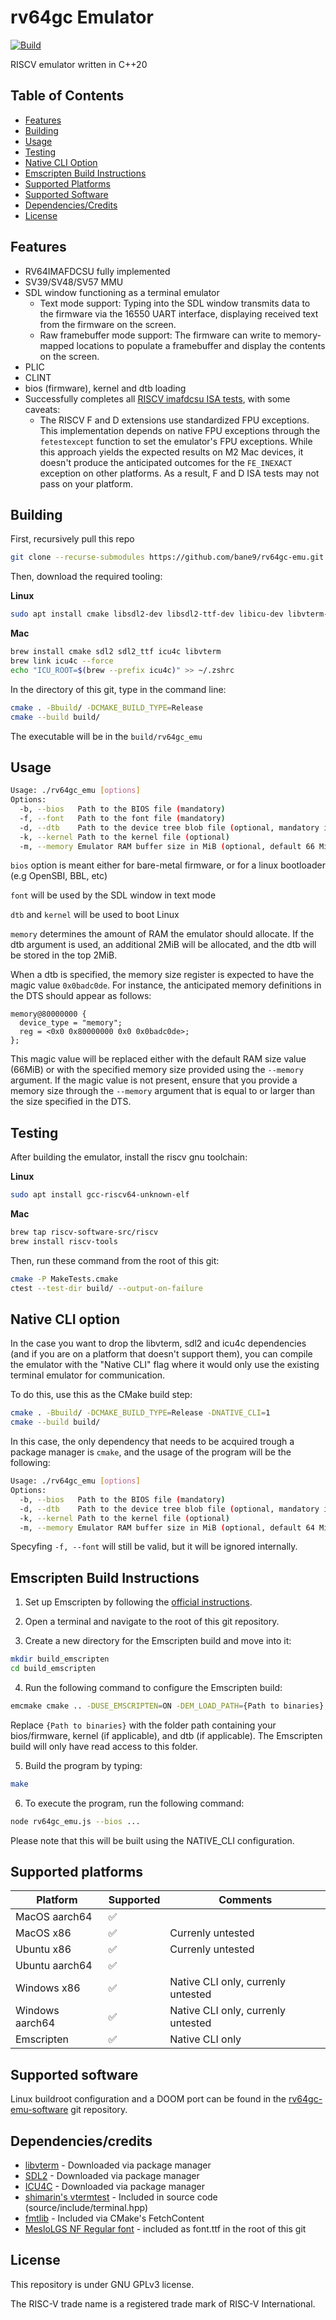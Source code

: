 # rv64gc Emulator

[![Build](https://github.com/bane9/rv64gc-emu/actions/workflows/build.yml/badge.svg)](https://github.com/bane9/rv64gc-emu/actions/workflows/build.yml)

RISCV emulator written in C++20

## Table of Contents
- [Features](#features)
- [Building](#building)
- [Usage](#usage)
- [Testing](#testing)
- [Native CLI Option](#native-cli-option)
- [Emscripten Build Instructions](#emscripten-build-instructions)
- [Supported Platforms](#supported-platforms)
- [Supported Software](#supported-software)
- [Dependencies/Credits](#dependenciescredits)
- [License](#license)

## Features

- RV64IMAFDCSU fully implemented
- SV39/SV48/SV57 MMU
- SDL window functioning as a terminal emulator
    - Text mode support: Typing into the SDL window transmits data to the firmware via the 16550 UART interface, displaying received text from the firmware on the screen.
    - Raw framebuffer mode support: The firmware can write to memory-mapped locations to populate a framebuffer and display the contents on the screen.
- PLIC
- CLINT
- bios (firmware), kernel and dtb loading
- Successfully completes all [RISCV imafdcsu ISA tests](https://github.com/riscv-software-src/riscv-tests), with some caveats:
  - The RISCV F and D extensions use standardized FPU exceptions. This implementation depends on native FPU exceptions through the `fetestexcept` function to set the emulator's FPU exceptions. While this approach yields the expected results on M2 Mac devices, it doesn't produce the anticipated outcomes for the `FE_INEXACT` exception on other platforms. As a result, F and D ISA tests may not pass on your platform.

## Building

First, recursively pull this repo 

```bash
git clone --recurse-submodules https://github.com/bane9/rv64gc-emu.git
```

Then, download the required tooling:

**Linux**

```bash
sudo apt install cmake libsdl2-dev libsdl2-ttf-dev libicu-dev libvterm-dev
```

**Mac**

```bash
brew install cmake sdl2 sdl2_ttf icu4c libvterm
brew link icu4c --force
echo "ICU_ROOT=$(brew --prefix icu4c)" >> ~/.zshrc
```

In the directory of this git, type in the command line:

```bash
cmake . -Bbuild/ -DCMAKE_BUILD_TYPE=Release
cmake --build build/
```

The executable will be in the `build/rv64gc_emu`

## Usage
```bash
Usage: ./rv64gc_emu [options]
Options:
  -b, --bios   Path to the BIOS file (mandatory)
  -f, --font   Path to the font file (mandatory)
  -d, --dtb    Path to the device tree blob file (optional, mandatory if kernel is present)
  -k, --kernel Path to the kernel file (optional)
  -m, --memory Emulator RAM buffer size in MiB (optional, default 66 MiB)
```

`bios` option is meant either for bare-metal firmware, or for a linux bootloader (e.g OpenSBI, BBL, etc)

`font` will be used by the SDL window in text mode

`dtb` and `kernel` will be used to boot Linux

`memory` determines the amount of RAM the emulator should allocate. If the dtb argument is used, an additional 2MiB will be allocated, and the dtb will be stored in the top 2MiB.

When a dtb is specified, the memory size register is expected to have the magic value `0x0badc0de`. For instance, the anticipated memory definitions in the DTS should appear as follows:

```dts
memory@80000000 {
  device_type = "memory";
  reg = <0x0 0x80000000 0x0 0x0badc0de>;
};
```

This magic value will be replaced either with the default RAM size value (66MiB) or with the specified memory size provided using the `--memory` argument. If the magic value is not present, ensure that you provide a memory size through the `--memory` argument that is equal to or larger than the size specified in the DTS.

## Testing

After building the emulator, install the riscv gnu toolchain:

**Linux**

```bash
sudo apt install gcc-riscv64-unknown-elf
```

**Mac**

```bash
brew tap riscv-software-src/riscv
brew install riscv-tools
```

Then, run these command from the root of this git:

```bash
cmake -P MakeTests.cmake
ctest --test-dir build/ --output-on-failure
```

## Native CLI option

In the case you want to drop the libvterm, sdl2 and icu4c dependencies (and if you are on a platform that doesn't support them), you can compile the emulator with the "Native CLI" flag where it would only use the existing terminal emulator for communication.

To do this, use this as the CMake build step:

```bash
cmake . -Bbuild/ -DCMAKE_BUILD_TYPE=Release -DNATIVE_CLI=1
cmake --build build/
```

In this case, the only dependency that needs to be acquired trough a package manager is `cmake`, and the usage of the program will be the following:

```bash
Usage: ./rv64gc_emu [options]
Options:
  -b, --bios   Path to the BIOS file (mandatory)
  -d, --dtb    Path to the device tree blob file (optional, mandatory if kernel is present)
  -k, --kernel Path to the kernel file (optional)
  -m, --memory Emulator RAM buffer size in MiB (optional, default 64 MiB)
```

Specyfing `-f, --font` will still be valid, but it will be ignored internally.

## Emscripten Build Instructions

1. Set up Emscripten by following the [official instructions](https://emscripten.org/docs/getting_started/downloads.html).

2. Open a terminal and navigate to the root of this git repository.

3. Create a new directory for the Emscripten build and move into it:

```bash
mkdir build_emscripten
cd build_emscripten
```

4. Run the following command to configure the Emscripten build:

```bash
emcmake cmake .. -DUSE_EMSCRIPTEN=ON -DEM_LOAD_PATH={Path to binaries} -DCMAKE_BUILD_TYPE=Release
```

Replace `{Path to binaries}` with the folder path containing your bios/firmware, kernel (if applicable), and dtb (if applicable). The Emscripten build will only have read access to this folder.

5. Build the program by typing:

```bash
make
```

6. To execute the program, run the following command:

```bash
node rv64gc_emu.js --bios ...
```

Please note that this will be built using the NATIVE_CLI configuration.

## Supported platforms

| Platform        | Supported | Comments                           |
|-----------------|-----------|------------------------------------|
| MacOS aarch64   | ✅        |                                    |
| MacOS x86       | ✅        | Currenly untested                  |
| Ubuntu x86      | ✅        | Currenly untested                  |
| Ubuntu aarch64  | ✅        |                                    |
| Windows x86     | ✅        | Native CLI only, currenly untested |
| Windows aarch64 | ✅        | Native CLI only, currenly untested |
| Emscripten      | ✅        | Native CLI only                    |

## Supported software

Linux buildroot configuration and a DOOM port can be found in the [rv64gc-emu-software](https://github.com/bane9/rv64gc-emu-software) git repository.

## Dependencies/credits

- [libvterm](http://www.leonerd.org.uk/code/libvterm/) - Downloaded via package manager
- [SDL2](https://www.libsdl.org/) - Downloaded via package manager
- [ICU4C](https://unicode-org.github.io/icu/userguide/icu4c/) - Downloaded via package manager
- [shimarin's vtermtest](https://gist.github.com/shimarin/71ace40e7443ed46387a477abf12ea70) - Included in source code (source/include/terminal.hpp)
- [fmtlib](https://github.com/fmtlib/fmt) - Included via CMake's FetchContent
- [MesloLGS NF Regular font](https://github.com/romkatv/dotfiles-public/blob/master/.local/share/fonts/NerdFonts/MesloLGS%20NF%20Regular.ttf) - included as font.ttf in the root of this git

## License

This repository is under GNU GPLv3 license.

The RISC-V trade name is a registered trade mark of RISC-V International.
